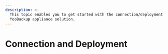 ```yaml
---
description: >-
  This topic enables you to get started with the connection/deployment of
  YooBackup appliance solution.
---
```


# Connection and Deployment

